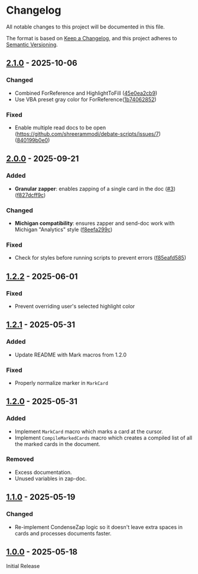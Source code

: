 # Changelog

All notable changes to this project will be documented in this file.

The format is based on [Keep a Changelog](https://keepachangelog.com/en/1.1.0/),
and this project adheres to
[Semantic Versioning](https://semver.org/spec/v2.0.0.html).

## [2.1.0] - 2025-10-06

### Changed

- Combined ForReference and HighlightToFill
  ([45e0ea2cb9](https://github.com/shreerammodi/debate-scripts/commit/45e0ea2cb9))
- Use VBA preset gray color for
  ForReference([1b74062852](https://github.com/shreerammodi/debate-scripts/commit/1b74062852))

### Fixed

- Enable multiple read docs to be open
  (https://github.com/shreerammodi/debate-scripts/issues/7)
  ([840199b0e0](https://github.com/shreerammodi/debate-scripts/commit/840199b0e0))

## [2.0.0] - 2025-09-21

### Added

- **Granular zapper**: enables zapping of a single card in the doc
  ([#3](https://github.com/shreerammodi/debate-scripts/issues/3))
  ([f827dcff9c](https://github.com/shreerammodi/debate-scripts/commit/f827dcff9cc50b0f6ab06858485e03d673cf39bc))

### Changed

- **Michigan compatibility**: ensures zapper and send-doc work with Michigan
  "Analytics" style
  ([f8eefa299c](https://github.com/shreerammodi/debate-scripts/commit/f8eefa299c565d239ca17550e87440484509305b))

### Fixed

- Check for styles before running scripts to prevent errors
  ([f85eafd585](https://github.com/shreerammodi/debate-scripts/commit/f85eafd5854c49d1e653d9112386ade5f3f1a5fb))

## [1.2.2] - 2025-06-01

### Fixed

- Prevent overriding user's selected highlight color

## [1.2.1] - 2025-05-31

### Added

- Update README with Mark macros from 1.2.0

### Fixed

- Properly normalize marker in `MarkCard`

## [1.2.0] - 2025-05-31

### Added

- Implement `MarkCard` macro which marks a card at the cursor.
- Implement `CompileMarkedCards` macro which creates a compiled list of all the
  marked cards in the document.

### Removed

- Excess documentation.
- Unused variables in zap-doc.

## [1.1.0] - 2025-05-19

### Changed

- Re-implement CondenseZap logic so it doesn't leave extra spaces in cards and
  processes documents faster.

## [1.0.0] - 2025-05-18

Initial Release

[2.1.0]: https://github.com/shreerammodi/debate-scripts/compare/v2.0.0...v2.0.0
[2.0.0]: https://github.com/shreerammodi/debate-scripts/compare/v1.2.2...v2.0.0
[1.2.2]: https://github.com/shreerammodi/debate-scripts/compare/v1.2.1...v1.2.2
[1.2.1]: https://github.com/shreerammodi/debate-scripts/compare/v1.2.0...v1.2.1
[1.2.0]: https://github.com/shreerammodi/debate-scripts/compare/v1.1.0...v1.2.0
[1.1.0]: https://github.com/shreerammodi/debate-scripts/compare/v1.0.0...v1.1.0
[1.0.0]: https://github.com/shreerammodi/debate-scripts/releases/tag/v1.0.0

